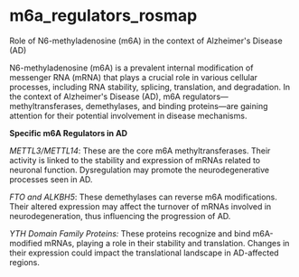 # m6a_regulators_rosmap
Role of N6-methyladenosine (m6A) in the context of Alzheimer's Disease (AD)

N6-methyladenosine (m6A) is a prevalent internal modification of messenger RNA (mRNA) that plays a crucial role in various cellular processes, including RNA stability, splicing, translation, and degradation. In the context of Alzheimer's Disease (AD), m6A regulators—methyltransferases, demethylases, and binding proteins—are gaining attention for their potential involvement in disease mechanisms.


**Specific m6A Regulators in AD**

_METTL3/METTL14_: These are the core m6A methyltransferases. Their activity is linked to the stability and expression of mRNAs related to neuronal function. Dysregulation may promote the neurodegenerative processes seen in AD.

_FTO and ALKBH5_: These demethylases can reverse m6A modifications. Their altered expression may affect the turnover of mRNAs involved in neurodegeneration, thus influencing the progression of AD.

_YTH Domain Family Proteins:_ These proteins recognize and bind m6A-modified mRNAs, playing a role in their stability and translation. Changes in their expression could impact the translational landscape in AD-affected regions.
